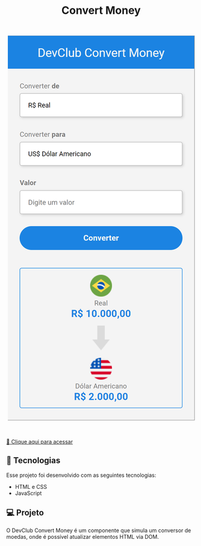 <h1 align="center"> Convert Money </h1>

<br>

<p align="center">
  <img alt="convert-money" src=".github/convert-money.png">
</p>
<br>


[ 🔗 Clique aqui para acessar](https://antoniofarjala.github.io/convert-money)
<br>
## 🚀 Tecnologias

Esse projeto foi desenvolvido com as seguintes tecnologias:

- HTML e CSS
- JavaScript


## 💻 Projeto

O DevClub Convert Money é um componente que simula um conversor de moedas, onde é possível atualizar elementos HTML via DOM.

